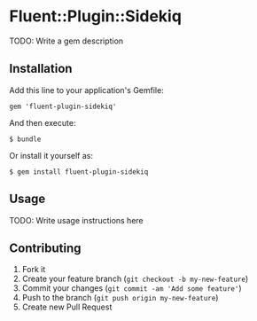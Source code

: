 # Fluent::Plugin::Sidekiq

TODO: Write a gem description

## Installation

Add this line to your application's Gemfile:

    gem 'fluent-plugin-sidekiq'

And then execute:

    $ bundle

Or install it yourself as:

    $ gem install fluent-plugin-sidekiq

## Usage

TODO: Write usage instructions here

## Contributing

1. Fork it
2. Create your feature branch (`git checkout -b my-new-feature`)
3. Commit your changes (`git commit -am 'Add some feature'`)
4. Push to the branch (`git push origin my-new-feature`)
5. Create new Pull Request
